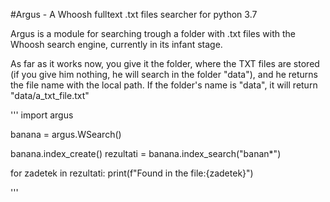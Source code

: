 #Argus - A Whoosh fulltext .txt files searcher for python 3.7

Argus is a module for searching trough a folder with .txt files with the Whoosh search engine, currently in its infant stage.

As far as it works now, you give it the folder, where the TXT files are stored (if you give him nothing, he will search in the folder "data"), and he returns the file name with the local path. If the folder's name is 
"data", it will return "data/a_txt_file.txt"

'''
import argus

banana = argus.WSearch()

banana.index_create()
rezultati = banana.index_search("banan*")

for zadetek in rezultati:
    print(f"Found in the file:{zadetek}")

'''

